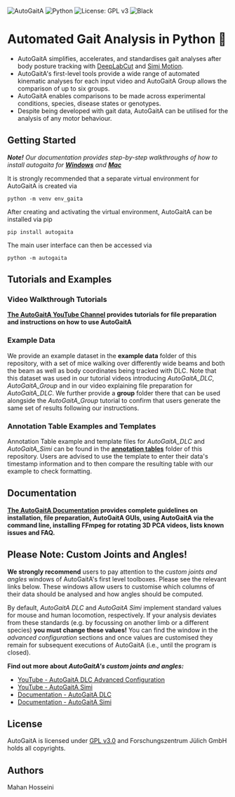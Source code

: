 ![AutoGaitA](https://github.com/mahan-hosseini/AutoGaitA/blob/main/res/autogaita_logo.png?raw=true)
![Python](https://img.shields.io/badge/python-v3.6+-blue.svg)
![License: GPL v3](https://img.shields.io/badge/License-GPLv3-blue.svg)
![Black](https://img.shields.io/badge/code%20style-black-000000.svg)
# Automated Gait Analysis in Python 🐸

- AutoGaitA simplifies, accelerates, and standardises gait analyses after body posture tracking with [DeepLabCut](https://github.com/DeepLabCut/DeepLabCut) and [Simi Motion](http://www.simi.com/en/products/movement-analysis/simi-motion-2d3d.html?type=rss%2F). 
- AutoGaitA's first-level tools provide a wide range of automated kinematic analyses for each input video and AutoGaitA Group allows the comparison of up to six groups. 
- AutoGaitA enables comparisons to be made across experimental conditions, species, disease states or genotypes. 
- Despite being developed with gait data, AutoGaitA can be utilised for the analysis of any motor behaviour.

## Getting Started

***Note!** Our documentation provides step-by-step walkthroughs of how to install autogaita for **[Windows](https://docs.google.com/document/d/1Y4wrrsjs0ybLDKPzE2LAatqPDq9jtwjIuk4M0jRZ3wE/edit#heading=h.28j6wu2vamre)** and **[Mac](https://docs.google.com/document/d/1Y4wrrsjs0ybLDKPzE2LAatqPDq9jtwjIuk4M0jRZ3wE/edit)***

It is strongly recommended that a separate virtual environment for AutoGaitA is created via

`python -m venv env_gaita`

After creating and activating the virtual environment, AutoGaitA can be installed via pip

`pip install autogaita`

The main user interface can then be accessed via

`python -m autogaita`

## Tutorials and Examples

### Video Walkthrough Tutorials

**[The AutoGaitA YouTube Channel](https://youtube.com/playlist?list=PLCn5T7K_H8K56NIcEsfDK664OP7cN_Bad&si=mV5p2--nYvbofkPh) provides tutorials for file preparation and instructions on how to use AutoGaitA**

### Example Data
We provide an example dataset in the **example data** folder of this repository, with a set of mice walking over differently wide beams and both the beam as well as body coordinates being tracked with DLC. Note that this dataset was used in our tutorial videos introducing *AutoGaitA_DLC*, *AutoGaitA_Group* and in our video explaining file preparation for *AutoGaitA_DLC*.  We further provide a **group** folder there that can be used alongside the *AutoGaitA_Group* tutorial to confirm that users generate the same set of results following our instructions.

### Annotation Table Examples and Templates
Annotation Table example and template files for *AutoGaitA_DLC* and *AutoGaitA_Simi* can be found in the [**annotation tables**](https://github.com/mahan-hosseini/AutoGaitA/tree/main/annotation%20tables) folder of this repository.
Users are advised to use the template to enter their data's timestamp information and to then compare the resulting table with our example to check formatting.

## Documentation

**[The AutoGaitA Documentation](https://docs.google.com/document/d/1Y4wrrsjs0ybLDKPzE2LAatqPDq9jtwjIuk4M0jRZ3wE/edit?usp=sharing) provides complete guidelines on installation, file preparation, AutoGaitA GUIs, using AutoGaitA via the command line, installing FFmpeg for rotating 3D PCA videos, lists known issues and FAQ.**  

## Please Note: Custom Joints and Angles!
**We strongly recommend** users to pay attention to the *custom joints and angles* windows of AutoGaitA's first level toolboxes. Please see the relevant links below. These windows allow users to customise which columns of their data should be analysed and how angles should be computed. 

By default, *AutoGaitA DLC* and *AutoGaitA Simi* implement standard values for mouse and human locomotion, respectively. If your analysis deviates from these standards (e.g. by focussing on another limb or a different species) **you must change these values!** You can find the window in the *advanced configuration* sections and once values are customised they remain for subsequent executions of AutoGaitA (i.e., until the program is closed). 

**Find out more about *AutoGaitA's custom joints and angles:***
- [YouTube - AutoGaitA DLC Advanced Configuration](https://youtu.be/YABoQMOqChk?feature=shared) 
- [YouTube - AutoGaitA Simi](https://youtu.be/fJhnjrJbA5c?feature=shared) 
- [Documentation - AutoGaitA DLC](https://docs.google.com/document/d/1Y4wrrsjs0ybLDKPzE2LAatqPDq9jtwjIuk4M0jRZ3wE/edit#heading=h.20bg7b7ymt0b)
- [Documentation - AutoGaitA Simi](https://docs.google.com/document/d/1Y4wrrsjs0ybLDKPzE2LAatqPDq9jtwjIuk4M0jRZ3wE/edit#heading=h.uz61bpmua7qz)

## License

AutoGaitA is licensed under [GPL v3.0](https://github.com/mahan-hosseini/AutoGaitA/blob/main/LICENSE) and Forschungszentrum Jülich GmbH holds all copyrights.

## Authors
Mahan Hosseini
